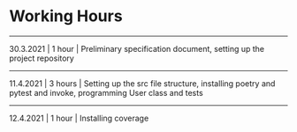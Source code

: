 # Working Hours

---

30.3.2021 | 1 hour | Preliminary specification document, setting up the project repository

---

11.4.2021 | 3 hours | Setting up the src file structure, installing poetry and pytest and invoke, programming User class and tests

---

12.4.2021 | 1 hour | Installing coverage 
